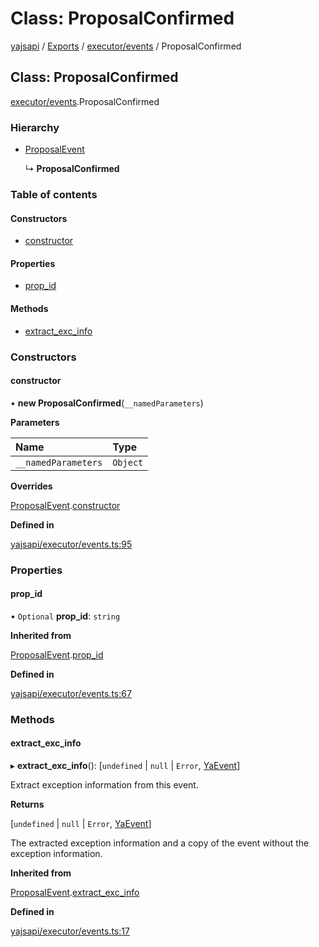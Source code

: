 # Class: ProposalConfirmed

[yajsapi](../yajsapi.md) / [Exports](../modules/) / [executor/events](../modules/executor_events.md) / ProposalConfirmed

## Class: ProposalConfirmed

[executor/events](../modules/executor_events.md).ProposalConfirmed

### Hierarchy

* [ProposalEvent](executor_events.proposalevent.md)

  ↳ **ProposalConfirmed**

### Table of contents

#### Constructors

* [constructor](executor_events.proposalconfirmed.md#constructor)

#### Properties

* [prop\_id](executor_events.proposalconfirmed.md#prop_id)

#### Methods

* [extract\_exc\_info](executor_events.proposalconfirmed.md#extract_exc_info)

### Constructors

#### constructor

• **new ProposalConfirmed**\(`__namedParameters`\)

**Parameters**

| Name | Type |
| :--- | :--- |
| `__namedParameters` | `Object` |

**Overrides**

[ProposalEvent](executor_events.proposalevent.md).[constructor](executor_events.proposalevent.md#constructor)

**Defined in**

[yajsapi/executor/events.ts:95](https://github.com/golemfactory/yajsapi/blob/8f42a91/yajsapi/executor/events.ts#L95)

### Properties

#### prop\_id

• `Optional` **prop\_id**: `string`

**Inherited from**

[ProposalEvent](executor_events.proposalevent.md).[prop\_id](executor_events.proposalevent.md#prop_id)

**Defined in**

[yajsapi/executor/events.ts:67](https://github.com/golemfactory/yajsapi/blob/8f42a91/yajsapi/executor/events.ts#L67)

### Methods

#### extract\_exc\_info

▸ **extract\_exc\_info**\(\): \[`undefined` \| `null` \| `Error`, [YaEvent](executor_events.yaevent.md)\]

Extract exception information from this event.

**Returns**

\[`undefined` \| `null` \| `Error`, [YaEvent](executor_events.yaevent.md)\]

The extracted exception information and a copy of the event without the exception information.

**Inherited from**

[ProposalEvent](executor_events.proposalevent.md).[extract\_exc\_info](executor_events.proposalevent.md#extract_exc_info)

**Defined in**

[yajsapi/executor/events.ts:17](https://github.com/golemfactory/yajsapi/blob/8f42a91/yajsapi/executor/events.ts#L17)

